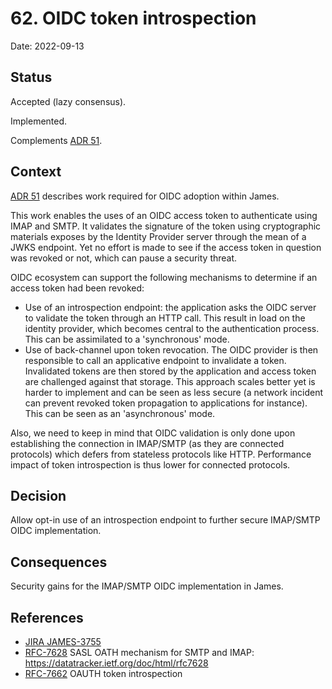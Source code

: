 # 62. OIDC token introspection

Date: 2022-09-13

## Status

Accepted (lazy consensus).

Implemented. 

Complements [ADR 51](0051-oidc.md).

## Context

[ADR 51](0051-oidc.md) describes work required for OIDC adoption within James.

This work enables the uses of an OIDC access token to authenticate using IMAP and SMTP.
It validates the signature of the token using cryptographic materials exposes by the 
Identity Provider server through the mean of a JWKS endpoint. Yet no effort is made to
see if the access token in question was revoked or not, which can pause a security threat.

OIDC ecosystem can support the following mechanisms to determine if an access token had been 
revoked:

 - Use of an introspection endpoint: the application asks the OIDC server to validate the token
 through an HTTP call. This result in load on the identity provider, which becomes central to the
 authentication process. This can be assimilated to a 'synchronous' mode.
 - Use of back-channel upon token revocation. The OIDC provider is then responsible to call an 
 applicative endpoint to invalidate a token. Invalidated tokens are then stored by the application
 and access token are challenged against that storage. This approach scales better yet is harder 
 to implement and can be seen as less secure (a network incident can prevent revoked token 
 propagation to applications for instance). This can be seen as an 'asynchronous' mode.
 
Also, we need to keep in mind that OIDC validation is only done upon establishing the connection in 
IMAP/SMTP (as they are connected protocols) which defers from stateless protocols like HTTP. Performance
impact of token introspection is thus lower for connected protocols.

## Decision

Allow opt-in use of an introspection endpoint to further secure IMAP/SMTP OIDC implementation.

## Consequences

Security gains for the IMAP/SMTP OIDC implementation in James.

## References

- [JIRA JAMES-3755](https://issues.apache.org/jira/browse/JAMES-3755)
- [RFC-7628](https://www.rfc-editor.org/rfc/rfc7628.html) SASL OATH mechanism for SMTP and IMAP: https://datatracker.ietf.org/doc/html/rfc7628
- [RFC-7662](https://datatracker.ietf.org/doc/html/rfc7662) OAUTH token introspection